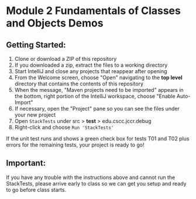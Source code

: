 # Module 2 Fundamentals of Classes and Objects Demos

## Getting Started:

1. Clone or download a ZIP of this repository
1. If you downloaded a zip, extract the files to a working directory
1. Start IntelliJ and close any projects that reappear after opening
1. From the Welcome screen, choose "Open" navigating to the **top level** directory that contains the contents of this repository
1. When the message, "Maven projects need to be imported" appears in the bottom, right portion of the IntelliJ workspace, choose "Enable Auto-Import"
1. If necessary, open the "Project" pane so you can see the files under your new project
1. Open ``StackTests`` under src > **test** > edu.cscc.jccr.debug
1. Right-click and choose ``Run 'StackTests'``

If the unit test runs and shows a green check box for tests T01 and T02 plus errors for the remaining tests, your project is ready to go!

## Important: 

If you have any trouble with the instructions above and cannot run the StackTests, please arrive early to class so we can get you setup and ready to go before class starts.